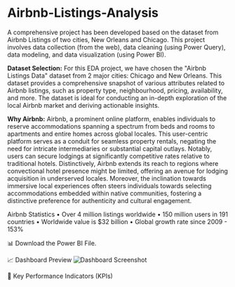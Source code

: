 # Airbnb-Listings-Analysis
A comprehensive project has been developed based on the dataset from Airbnb Listings of two cities, New Orleans and Chicago.
This project involves data collection (from the web), data cleaning (using Power Query), data modeling, and data visualization (using Power BI).

**Dataset Selection:**
For this EDA project, we have chosen the "Airbnb Listings Data" dataset from 2 major cities: Chicago and New Orleans. This dataset provides a comprehensive snapshot of various attributes related to Airbnb listings, such as property type, neighbourhood, pricing, availability, and more. The dataset is ideal for conducting an in-depth exploration of the local Airbnb market and deriving actionable insights.

**Why Airbnb:**
Airbnb, a prominent online platform, enables individuals to reserve accommodations spanning a spectrum from beds and rooms to apartments and entire homes across global locales. This user-centric platform serves as a conduit for seamless property rentals, negating the need for intricate intermediaries or substantial capital outlays. Notably, users can secure lodgings at significantly competitive rates relative to traditional hotels. Distinctively, Airbnb extends its reach to regions where convectional hotel presence might be limited, offering an avenue for lodging acquisition in underserved locales. Moreover, the inclination towards immersive local experiences often steers individuals towards selecting accommodations embedded within native communities, fostering a distinctive preference for authenticity and cultural engagement.

Airbnb Statistics • Over 4 million listings worldwide • 150 million users in 191 countries • Worldwide value is $32 billion • Global growth rate since 2009 - 153%

📊 Download the Power BI File.

📈 Dashboard Preview
![Dashboard Screenshot](dashboard.png)


📌 Key Performance Indicators (KPIs)

